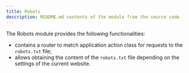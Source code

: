```yaml
---
title: Robots
description: README.md contents of the module from the source code
---
```


The Robots module provides the following functionalities: 
* contains a router to match application action class for requests to the `robots.txt` file;
* allows obtaining the content of the `robots.txt` file depending on the settings of the current website.

